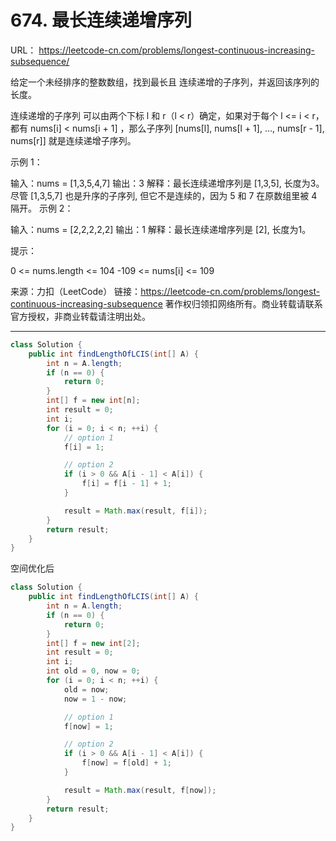 # 674. 最长连续递增序列

URL： https://leetcode-cn.com/problems/longest-continuous-increasing-subsequence/

给定一个未经排序的整数数组，找到最长且 连续递增的子序列，并返回该序列的长度。

连续递增的子序列 可以由两个下标 l 和 r（l < r）确定，如果对于每个 l <= i < r，都有 nums[i] < nums[i + 1] ，那么子序列 [nums[l], nums[l + 1], ..., nums[r - 1], nums[r]] 就是连续递增子序列。

 

示例 1：

输入：nums = [1,3,5,4,7]
输出：3
解释：最长连续递增序列是 [1,3,5], 长度为3。
尽管 [1,3,5,7] 也是升序的子序列, 但它不是连续的，因为 5 和 7 在原数组里被 4 隔开。 
示例 2：

输入：nums = [2,2,2,2,2]
输出：1
解释：最长连续递增序列是 [2], 长度为1。


提示：

0 <= nums.length <= 104
-109 <= nums[i] <= 109

来源：力扣（LeetCode）
链接：https://leetcode-cn.com/problems/longest-continuous-increasing-subsequence
著作权归领扣网络所有。商业转载请联系官方授权，非商业转载请注明出处。

---

```java
class Solution {
    public int findLengthOfLCIS(int[] A) {
        int n = A.length;
        if (n == 0) {
            return 0;
        }
        int[] f = new int[n];
        int result = 0;
        int i;
        for (i = 0; i < n; ++i) {
            // option 1
            f[i] = 1;

            // option 2
            if (i > 0 && A[i - 1] < A[i]) {
                f[i] = f[i - 1] + 1;
            }

            result = Math.max(result, f[i]);
        }
        return result;
    }
}
```

空间优化后

```java
class Solution {
    public int findLengthOfLCIS(int[] A) {
        int n = A.length;
        if (n == 0) {
            return 0;
        }
        int[] f = new int[2];
        int result = 0;
        int i;
        int old = 0, now = 0;
        for (i = 0; i < n; ++i) {
            old = now;
            now = 1 - now;

            // option 1
            f[now] = 1;

            // option 2
            if (i > 0 && A[i - 1] < A[i]) {
                f[now] = f[old] + 1;
            }

            result = Math.max(result, f[now]);
        }
        return result;
    }
}
```

